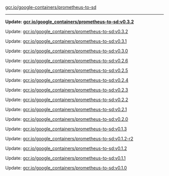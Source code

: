 [gcr.io/google-containers/prometheus-to-sd](https://hub.docker.com/r/cruse/prometheus-to-sd/tags/) 

----
**Update: [gcr.io/google_containers/prometheus-to-sd:v0.3.2](https://hub.docker.com/r/cruse/prometheus-to-sd/tags/)**

Update: [gcr.io/google_containers/prometheus-to-sd:v0.3.2](https://hub.docker.com/r/cruse/prometheus-to-sd/tags/)

Update: [gcr.io/google_containers/prometheus-to-sd:v0.3.1](https://hub.docker.com/r/cruse/prometheus-to-sd/tags/)

Update: [gcr.io/google_containers/prometheus-to-sd:v0.3.0](https://hub.docker.com/r/cruse/prometheus-to-sd/tags/)

Update: [gcr.io/google_containers/prometheus-to-sd:v0.2.6](https://hub.docker.com/r/cruse/prometheus-to-sd/tags/)

Update: [gcr.io/google_containers/prometheus-to-sd:v0.2.5](https://hub.docker.com/r/cruse/prometheus-to-sd/tags/)

Update: [gcr.io/google_containers/prometheus-to-sd:v0.2.4](https://hub.docker.com/r/cruse/prometheus-to-sd/tags/)

Update: [gcr.io/google_containers/prometheus-to-sd:v0.2.3](https://hub.docker.com/r/cruse/prometheus-to-sd/tags/)

Update: [gcr.io/google_containers/prometheus-to-sd:v0.2.2](https://hub.docker.com/r/cruse/prometheus-to-sd/tags/)

Update: [gcr.io/google_containers/prometheus-to-sd:v0.2.1](https://hub.docker.com/r/cruse/prometheus-to-sd/tags/)

Update: [gcr.io/google_containers/prometheus-to-sd:v0.2.0](https://hub.docker.com/r/cruse/prometheus-to-sd/tags/)

Update: [gcr.io/google_containers/prometheus-to-sd:v0.1.3](https://hub.docker.com/r/cruse/prometheus-to-sd/tags/)

Update: [gcr.io/google_containers/prometheus-to-sd:v0.1.2-r2](https://hub.docker.com/r/cruse/prometheus-to-sd/tags/)

Update: [gcr.io/google_containers/prometheus-to-sd:v0.1.2](https://hub.docker.com/r/cruse/prometheus-to-sd/tags/)

Update: [gcr.io/google_containers/prometheus-to-sd:v0.1.1](https://hub.docker.com/r/cruse/prometheus-to-sd/tags/)

Update: [gcr.io/google_containers/prometheus-to-sd:v0.1.0](https://hub.docker.com/r/cruse/prometheus-to-sd/tags/)

